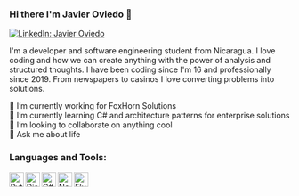 ### Hi there I'm Javier Oviedo 👋

[![LinkedIn: Javier Oviedo](https://img.shields.io/badge/JavierOviedo-blue?style=flat-square&logo=Linkedin&logoColor=white&link=https://www.linkedin.com/in/javier-oviedo-brenes-3b42961b4/)](https://www.linkedin.com/in/javier-oviedo-brenes-3b42961b4/)

I'm a developer and software engineering student from Nicaragua. I love coding and how we can create anything with the power of analysis and structured thoughts.
I have been coding since I'm 16 and professionally since 2019. From newspapers to casinos I love converting problems into solutions.

🔭 I’m currently working for FoxHorn Solutions <br/>
🌱 I’m currently learning C# and architecture patterns for enterprise solutions <br/>
👯 I’m looking to collaborate on anything cool <br/>
💬 Ask me about life <br/>

<!--
**Javen17/Javen17** is a ✨ _special_ ✨ repository because its `README.md` (this file) appears on your GitHub profile.

Here are some ideas to get you started:

- 🔭 I’m currently working on ...
- 🌱 I’m currently learning ...
- 👯 I’m looking to collaborate on ...
- 🤔 I’m looking for help with ...
- 💬 Ask me about ...
- 📫 How to reach me: ...
- 😄 Pronouns: ...
- ⚡ Fun fact: ...
-->

### Languages and Tools:
<img  align="left" alt="Python" width="26px" src="https://img.icons8.com/color/48/000000/python.png"/>
<img align="left" alt="Django" width="26px" src="https://png2.cleanpng.com/sh/2703bc253ac00b7e954071f24cb1cf89/L0KzQYm3WMA2N5hmepH0aYP2gLBuTfRraZ9sh595eYTrf7A0gB9ueKZ5feQ2aXPyfsS0jP9od151hAR9YXLvdX71hgR4d6NwRdZzYX7qf373mgRpd58yitdscoXshL7sjwQufJJ4g586LUXlRoi7WPY0QGdrTKoBLkm0SYK4VcU4OWY4S6YENUW2SYa8UsgveJ9s/kisspng-django-python-computer-icons-logo-portable-network-django-python-recruitment-task-1-5b6748f386f486.9191155715334955395528.png"/>
<img align="left" alt="C#"  width="26px" src="https://img.icons8.com/color/48/000000/c-sharp-logo.png"/>
<img align="left" alt="NetCore" width="26px" src="https://upload.wikimedia.org/wikipedia/commons/thumb/e/ee/.NET_Core_Logo.svg/1024px-.NET_Core_Logo.svg.png" />
<img align="left" alt="Flutter" width="26px" src="https://cdn.iconscout.com/icon/free/png-256/flutter-2038877-1720090.png" />
<br/>
